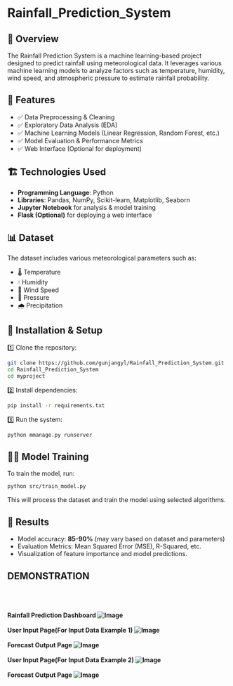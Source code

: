 # Rainfall_Prediction_System

## 📖 Overview
The Rainfall Prediction System is a machine learning-based project designed to predict rainfall using meteorological data. It leverages various machine learning models to analyze factors such as temperature, humidity, wind speed, and atmospheric pressure to estimate rainfall probability.

## 📌 Features
- ✅ Data Preprocessing & Cleaning
- ✅ Exploratory Data Analysis (EDA)
- ✅ Machine Learning Models (Linear Regression, Random Forest, etc.)
- ✅ Model Evaluation & Performance Metrics
- ✅ Web Interface (Optional for deployment)

## 🏗️ Technologies Used
- **Programming Language**: Python
- **Libraries**: Pandas, NumPy, Scikit-learn, Matplotlib, Seaborn
- **Jupyter Notebook** for analysis & model training
- **Flask (Optional)** for deploying a web interface

## 📊 Dataset
The dataset includes various meteorological parameters such as:
- 🌡️ Temperature
- 💧 Humidity
- 💨 Wind Speed
- 🔽 Pressure
- 🌧️ Precipitation

## 🔧 Installation & Setup
1️⃣ Clone the repository:
```bash
git clone https://github.com/gunjangyl/Rainfall_Prediction_System.git
cd Rainfall_Prediction_System
cd myproject
```

2️⃣ Install dependencies:
```bash
pip install -r requirements.txt
```

3️⃣ Run the system:
```bash
python mmanage.py runserver
```

## 🏋️‍♂️ Model Training
To train the model, run:
```bash
python src/train_model.py
```
This will process the dataset and train the model using selected algorithms.

## 📜 Results
- Model accuracy: **85-90%** (may vary based on dataset and parameters)
- Evaluation Metrics: Mean Squared Error (MSE), R-Squared, etc.
- Visualization of feature importance and model predictions.


## DEMONSTRATION
<br><br><br>
<b>Rainfall Prediction Dashboard<b>
![Image](https://github.com/user-attachments/assets/bb8fc660-ed31-4e48-9ef0-465745d2b5cf)
<br><br>
<b>User Input Page(For Input Data Example 1)</b>
![Image](https://github.com/user-attachments/assets/b18831fb-7f24-4b41-bfe6-9dcd0fe8d6c7)
<br><br>
<b>Forecast Output Page</b>
![Image](https://github.com/user-attachments/assets/dbe8c05b-d105-4e25-bccf-d5fea2f23e1b)
<br><br>
<b>User Input Page(For Input Data Example 2)</b>
![Image](https://github.com/user-attachments/assets/8ff46df3-f555-475a-aa47-5eff8d29a1b6)
<br><br>
<b>Forecast Output Page</b>
![Image](https://github.com/user-attachments/assets/cc4cd55f-a76c-4078-bb0b-02f88df5d339)

